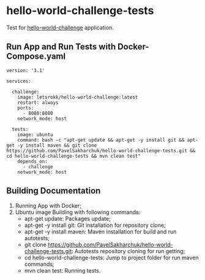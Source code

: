 # hello-world-challenge-tests

Test for [hello-world-challenge](https://github.com/letsrokk/hello-world-challenge) application.

## Run App and Run Tests with Docker-Compose.yaml

```
version: '3.1'

services:

  challenge:
    image: letsrokk/hello-world-challenge:latest
    restart: always
    ports:
      - 8080:8080
    network_mode: host

  tests:
    image: ubuntu
    command: bash -c "apt-get update && apt-get -y install git && apt-get -y install maven && git clone https://github.com/PavelSakharchuk/hello-world-challenge-tests.git && cd hello-world-challenge-tests && mvn clean test"
    depends_on:
      - challenge
    network_mode: host
```

## Building Documentation

1. Running App with Docker;
2. Ubuntu image Building with following commands:
    - apt-get update: Packages update;
    - apt-get -y install git: Git installation for repository clone;
    - apt-get -y install maven: Maven installation for build and run autotests;
    - git clone https://github.com/PavelSakharchuk/hello-world-challenge-tests.git: Autotests repository cloning for run getting;
    - cd hello-world-challenge-tests: Jump to project folder for run maven commands;
    - mvn clean test: Running tests.